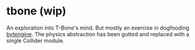 # tbone (wip)

An exploration into T-Bone's mind. But mostly an exercise in dogfooding [bytengine](https://github.com/kevinfiol/bytengine). The physics abstraction has been gutted and replaced with a single Collider module.